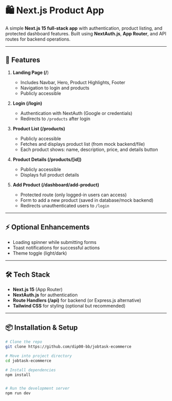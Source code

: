 # 🛍️ Next.js Product App

A simple **Next.js 15 full-stack app** with authentication, product listing, and protected dashboard features. Built using **NextAuth.js**, **App Router**, and API routes for backend operations.

---

## 🚀 Features

1. **Landing Page (/**)  
   - Includes Navbar, Hero, Product Highlights, Footer  
   - Navigation to login and products  
   - Publicly accessible  

2. **Login (/login)**  
   - Authentication with NextAuth (Google or credentials)  
   - Redirects to `/products` after login  

3. **Product List (/products)**  
   - Publicly accessible  
   - Fetches and displays product list (from mock backend/file)  
   - Each product shows: name, description, price, and details button  

4. **Product Details (/products/[id])**  
   - Publicly accessible  
   - Displays full product details  

5. **Add Product (/dashboard/add-product)**  
   - Protected route (only logged-in users can access)  
   - Form to add a new product (saved in database/mock backend)  
   - Redirects unauthenticated users to `/login`  

---

## ⚡ Optional Enhancements
- Loading spinner while submitting forms  
- Toast notifications for successful actions  
- Theme toggle (light/dark)  

---

## 🛠️ Tech Stack
- **Next.js 15** (App Router)  
- **NextAuth.js** for authentication  
- **Route Handlers (/api)** for backend (or Express.js alternative)  
- **Tailwind CSS** for styling (optional but recommended)  

---

## 📦 Installation & Setup

```bash
# Clone the repo
git clone https://github.com/dip00-bb/jobtask-ecommerce

# Move into project directory
cd jobtask-ecommerce

# Install dependencies
npm install


# Run the development server
npm run dev
